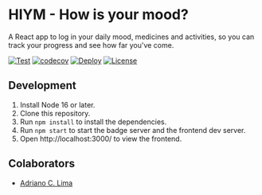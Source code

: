 # HIYM - How is your mood?

A React app to log in your daily mood, medicines and activities, so you can track your progress and see how far you've come.

[![Test](https://github.com/acardosolima/how_is_your_mood/actions/workflows/test.yml/badge.svg)](https://github.com/acardosolima/how_is_your_mood/actions/workflows/test.yml)
[![codecov](https://codecov.io/gh/acardosolima/how_is_your_mood/branch/main/graph/badge.svg?token=II93AMCITW)](https://codecov.io/gh/acardosolima/how_is_your_mood)
[![Deploy](https://github.com/acardosolima/how_is_your_mood/actions/workflows/deploy.yml/badge.svg)](https://github.com/acardosolima/how_is_your_mood/actions/workflows/deploy.yml)
[![License](https://img.shields.io/badge/License-Apache_2.0-blue.svg)](https://opensource.org/licenses/Apache-2.0)

## Development

1. Install Node 16 or later.
2. Clone this repository.
3. Run `npm install` to install the dependencies.
4. Run `npm start` to start the badge server and the frontend dev server.
5. Open http://localhost:3000/ to view the frontend.

## Colaborators

- [Adriano C. Lima](mailto:adrianocardoso1991@gmail.com)
